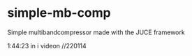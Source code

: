 # simple-mb-comp
Simple multibandcompressor made with the JUCE framework

1:44:23 in i videon //220114
